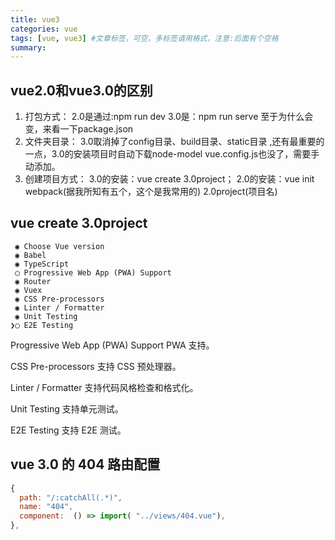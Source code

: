 ```yaml
---
title: vue3
categories: vue
tags: [vue, vue3] #文章标签，可空，多标签请用格式，注意:后面有个空格
summary: 
---
```


## vue2.0和vue3.0的区别
1. 打包方式：
  2.0是通过:npm run dev
  3.0是：npm run serve
  至于为什么会变，来看一下package.json
2. 文件夹目录：
  3.0取消掉了config目录、build目录、static目录  ,还有最重要的一点，3.0的安装项目时自动下载node-model
  vue.config.js也没了，需要手动添加。
3. 创建项目方式：
  3.0的安装：vue create 3.0project；
  2.0的安装：vue init webpack(据我所知有五个，这个是我常用的)  2.0project(项目名)

## vue create 3.0project
```
 ◉ Choose Vue version
 ◉ Babel
 ◉ TypeScript
 ◯ Progressive Web App (PWA) Support
 ◉ Router
 ◉ Vuex
 ◉ CSS Pre-processors
 ◉ Linter / Formatter
 ◉ Unit Testing
❯◯ E2E Testing
```
Progressive Web App (PWA) Support PWA 支持。

CSS Pre-processors 支持 CSS 预处理器。

Linter / Formatter 支持代码风格检查和格式化。

Unit Testing 支持单元测试。

E2E Testing 支持 E2E 测试。

## vue 3.0 的 404 路由配置

```js
{
  path: "/:catchAll(.*)",
  name: "404",
  component:  () => import( "../views/404.vue"),
},
```
